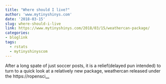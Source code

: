 ```yaml
---
title: "Where should I live?"
author: 'www.mytinyshinys.com'
date: '2018-03-15'
slug: where-should-i-live
link: https://www.mytinyshinys.com/2018/03/15/weathercan-package/
categories:
- bloglink
tags:
  - rstats
  - mytinyshinyscom
---
```


After a long spate of just soccer posts, it is a relief(delayed pun intended) to turn to a quick look at a relatively new package, weathercan released under the https://ropensci[... <i class="fas fa-external-link-alt"></i>](https://www.mytinyshinys.com/2018/03/15/weathercan-package/)

